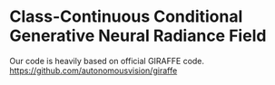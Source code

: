 # Class-Continuous Conditional Generative Neural Radiance Field





Our code is heavily based on official GIRAFFE code.
https://github.com/autonomousvision/giraffe
